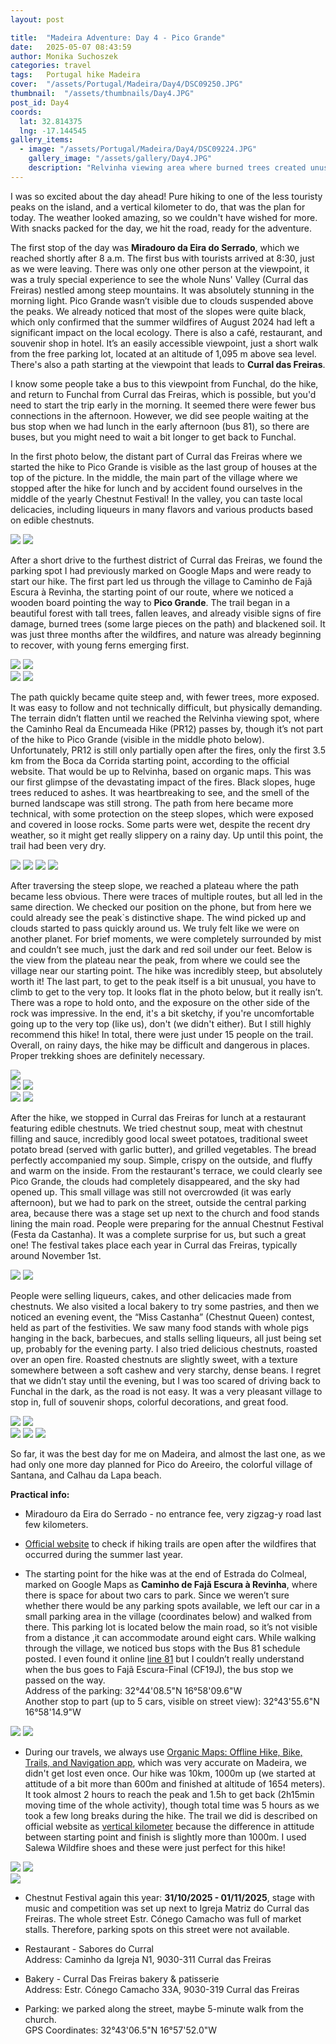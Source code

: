 ```yaml
---
layout: post

title:  "Madeira Adventure: Day 4 - Pico Grande"
date:   2025-05-07 08:43:59
author: Monika Suchoszek
categories: travel
tags:	Portugal hike Madeira 
cover:  "/assets/Portugal/Madeira/Day4/DSC09250.JPG"
thumbnail:  "/assets/thumbnails/Day4.JPG"
post_id: Day4
coords:
  lat: 32.814375
  lng: -17.144545
gallery_items:
  - image: "/assets/Portugal/Madeira/Day4/DSC09224.JPG"
    gallery_image: "/assets/gallery/Day4.JPG"
    description: "Relvinha viewing area where burned trees created unusual landscape."
---
```


I was so excited about the day ahead! Pure hiking to one of the less touristy peaks on the island, and a vertical kilometer
to do, that was the plan for today. The weather looked amazing, so we couldn't have wished for more. With snacks packed 
for the day, we hit the road, ready for the adventure.

The first stop of the day was **Miradouro da Eira do Serrado**, which we reached shortly after 8 a.m. The first bus 
with tourists arrived at 8:30, just as we were leaving. There was only one other person at the viewpoint, it was a truly 
special experience to see the whole Nuns' Valley (Curral das Freiras) nestled among steep mountains. It was absolutely 
stunning in the morning light.
Pico Grande wasn’t visible due to clouds suspended above the peaks. We already noticed that most of the slopes were quite 
black, which only confirmed that the summer wildfires of August 2024 had left a significant impact on the local ecology.
There is also a café, restaurant, and souvenir shop in hotel. It’s an easily accessible viewpoint, just 
a short walk from the free parking lot, located at an altitude of 1,095 m above sea level. There's also a path starting at 
the viewpoint that leads to **Curral das Freiras**.

I know some people take a bus to this viewpoint from Funchal, do the hike, and return to Funchal from Curral das Freiras, 
which is possible, but you'd need to start the trip early in the morning. It seemed there were fewer bus connections in 
the afternoon. However, we did see people waiting at the bus stop when we had lunch in the early afternoon (bus 81), so 
there are buses, but you might need to wait a bit longer to get back to Funchal.

In the first photo below, the distant part of Curral das Freiras where we started the hike to Pico Grande is visible as the last group of houses 
at the top of the picture. In the middle, the main part of the village where we stopped after the hike for lunch and by accident 
found ourselves in the middle of the yearly Chestnut Festival! In the valley, you can taste local delicacies, including 
liqueurs in many flavors and various products based on edible chestnuts.

<img src="/assets/Portugal/Madeira/Day4/20241031_082551.jpg" />
<img src="/assets/Portugal/Madeira/Day4/20241031_082606.jpg" />

After a short drive to the furthest district of Curral das Freiras, we found the parking spot I had previously marked on 
Google Maps and were ready to start our hike. The first part led us through the village to Caminho de Fajã Escura à Revinha, 
the starting point of our route, where we noticed a wooden board pointing the way to **Pico Grande**. The trail began in a 
beautiful forest with tall trees, fallen leaves, and already visible signs of fire damage, burned trees (some large pieces 
on the path) and blackened soil. It was just three months after the wildfires, and nature was already beginning to recover, 
with young ferns emerging first.

<img src="/assets/Portugal/Madeira/Day4/20241031_093351_01.jpg" />
<img src="/assets/Portugal/Madeira/Day4/20241031_093727_01.jpg" />

<div class="row">
  <img src="/assets/Portugal/Madeira/Day4/20241031_095913_01.jpg" class="column-50" />
  <img src="/assets/Portugal/Madeira/Day4/20241031_094133_01.jpg" class="column-50" />
</div>

The path quickly became quite steep and, with fewer trees, more exposed. It was easy to follow and not technically difficult, 
but physically demanding. The terrain didn’t flatten until we reached the Relvinha viewing spot, where the Caminho Real 
da Encumeada Hike (PR12) passes by, though it’s not part of the hike to Pico Grande (visible in the middle photo below). 
Unfortunately, PR12 is still only partially open after the fires, only the first 3.5 km from the Boca da Corrida starting 
point, according to the official website. That would be up to Relvinha, based on organic maps. This was our first glimpse 
of the devastating impact of the fires. Black slopes, huge trees reduced to ashes. It was heartbreaking to see, and the 
smell of the burned landscape was still strong. The path from here became more technical, with some protection on the steep 
slopes, which were exposed and covered in loose rocks. Some parts were wet, despite the recent dry weather, so it might 
get really slippery on a rainy day. Up until this point, the trail had been very dry.

<img src="/assets/Portugal/Madeira/Day4/20241031_103342.jpg" />
<img src="/assets/Portugal/Madeira/Day4/DSC09233.JPG" />
<img src="/assets/Portugal/Madeira/Day4/DSC09232.JPG" />
<img src="/assets/Portugal/Madeira/Day4/DSC09277.JPG" />

After traversing the steep slope, we reached a plateau where the path became less obvious. There were traces of multiple 
routes, but all led in the same direction. We checked our position on the phone, but from here we could already see the 
peak`s distinctive shape. The wind picked up and clouds started to pass quickly around us. We truly felt like we 
were on another planet. For brief moments, we were completely surrounded by mist and couldn’t see much, just the dark 
and red soil under our feet. Below is the view from the plateau near the peak, from where we could see the village near 
our starting point. The hike was incredibly steep, but absolutely worth it! The last part, to get to the peak itself is a bit unusual, you have to 
climb to get to the very top. It looks flat in the photo below, but it really isn’t. There was a rope to hold onto, and the exposure on 
the other side of the rock was impressive. In the end, it's a bit sketchy, if you're uncomfortable going up to the 
very top (like us), don't (we didn't either). But I still highly recommend this hike! In total, there were just under 15 people on the trail. 
Overall, on rainy days, the hike may be difficult and dangerous in places. Proper trekking shoes are definitely necessary.

<img src="/assets/Portugal/Madeira/Day4/DSC09257.JPG" />
<div class="row">
  <img src="/assets/Portugal/Madeira/Day4/20241031_111840.jpg" class="column-50" />
  <img src="/assets/Portugal/Madeira/Day4/DSC09244.JPG" class="column-50" />
</div>
<img src="/assets/Portugal/Madeira/Day4/DSC09250.JPG" />
<img src="/assets/Portugal/Madeira/Day4/DSC09246.JPG" />

After the hike, we stopped in Curral das Freiras for lunch at a restaurant featuring edible chestnuts. We tried chestnut 
soup, meat with chestnut filling and sauce, incredibly good local sweet potatoes, traditional sweet potato bread (served 
with garlic butter), and grilled vegetables. The bread perfectly accompanied my soup. Simple, crispy on the outside, and 
fluffy and warm on the inside. From the restaurant's terrace, we could clearly see Pico Grande, the clouds had completely 
disappeared, and the sky had opened up.
This small village was still not overcrowded (it was early afternoon), but we had to park on the street, outside the central parking area, because there 
was a stage set up next to the church and food stands lining the main road. People were preparing for the annual Chestnut 
Festival (Festa da Castanha). It was a complete surprise for us, but such a great one! The festival takes place each year 
in Curral das Freiras, typically around November 1st.

<img src="/assets/Portugal/Madeira/Day4/20241031_152626_01.jpg" />
<img src="/assets/Portugal/Madeira/Day4/20241031_154435.jpg" />

People were selling liqueurs, cakes, and other delicacies made from chestnuts. We also visited a local bakery to try some 
pastries, and then we noticed an evening event, the “Miss Castanha” (Chestnut Queen) contest, held as part of the festivities.
We saw many food stands with whole pigs hanging in the back, barbecues, and stalls selling liqueurs, all just being set 
up, probably for the evening party. I also tried 
delicious chestnuts, roasted over an open fire. Roasted chestnuts are slightly sweet, with a texture somewhere between a 
soft cashew and very starchy, dense beans. I regret that we didn’t stay until the evening, but I was too scared of driving back 
to Funchal in the dark, as the road is not easy. It was a very pleasant village to stop in, full of souvenir shops, colorful 
decorations, and great food. 

<div class="row">
  <img src="/assets/Portugal/Madeira/Day4/20241031_150901.jpg" class="column-50" />
  <img src="/assets/Portugal/Madeira/Day4/20241031_165648_01.jpg" class="column-50" />
</div>


<img src="/assets/Portugal/Madeira/Day4/DSC09310_01.jpg" />
<img src="/assets/Portugal/Madeira/Day4/DSC09314.JPG" />
<img src="/assets/Portugal/Madeira/Day4/DSC09315.JPG" />

So far, it was the best day for me on Madeira, and almost the last one, as we had only one more day planned for Pico do 
Areeiro, the colorful village of Santana, and Calhau da Lapa beach.

__Practical info:__

* Miradouro da Eira do Serrado - no entrance fee, very zigzag-y road last few kilometers. 

* [Official website](https://ifcn.madeira.gov.pt/pt/atividades-de-natureza/percursos-pedestres-recomendados/percursos-pedestres-recomendados.html) 
to check if hiking trails are open after the wildfires that occurred during the summer last year. 

* The starting point for the hike was at the end of Estrada do Colmeal, marked on Google Maps as **Caminho de Fajã Escura à Revinha**, 
where there is space for about two cars to park. Since we weren’t sure whether there would be any parking spots available, 
we left our car in a small parking area in the village (coordinates below) and walked from there. This parking lot is located 
below the main road, so it’s not visible from a distance ,it can accommodate around eight cars. While walking through the village, 
we noticed bus stops with the Bus 81 schedule posted. I even found it online [line 81](http://www.horariosdofunchal.pt/carreiras/81.pdf) 
but I couldn’t really understand when the bus goes to Fajã Escura-Final (CF19J), the bus stop we passed on the way.   
Address of the parking: 32°44'08.5"N 16°58'09.6"W    
Another stop to part (up to 5 cars, visible on street view): 32°43'55.6"N 16°58'14.9"W    

<div class="row">
  <img src="/assets/Portugal/Madeira/Day4/20241031_142846_01.jpg" class="column-50" />
  <img src="/assets/Portugal/Madeira/Day4/Screenshot_01.jpg" class="column-50" />
</div>

* During our travels, we always use [Organic Maps: Offline Hike, Bike, Trails, and Navigation app](https://organicmaps.app/), which was very accurate 
on Madeira, we didn't get lost even once. Our hike was 10km, 1000m up (we started at attitude of a bit more than 600m and 
finished at altitude of 1654 meters). It took almost 2 hours to reach the peak and 1.5h to get back (2h15min moving time of the
whole activity), though total time was 5 hours as we took a few long breaks during the hike. The trail we did is described
on official website as [vertical kilometer](https://visitmadeira.com/en/what-to-do/nature-seekers/activities/trail-running/quilometro-vertical-de-camara-de-lobos/) 
because the difference in attitude between starting point and finish is slightly more than 1000m. I used Salewa Wildfire shoes 
and these were just perfect for this hike!

<div class="row">
  <img src="/assets/Portugal/Madeira/Day4/Screenshot_02.jpg" class="column-50" />
  <img src="/assets/Portugal/Madeira/Day4/Screenshot_03.jpg" class="column-50" />
</div>
<img src="/assets/Portugal/Madeira/Day4/Screenshot 2025-01-26 204619.jpg" />

* Chestnut Festival again this year: **31/10/2025 - 01/11/2025**, stage with music and competition was set up next to Igreja Matriz 
do Curral das Freiras. The whole street Estr. Cónego Camacho was full of market stalls. Therefore, parking spots on this 
street were not available. 

* Restaurant  - Sabores do Curral   
Address: Caminho da Igreja N1, 9030-311 Curral das Freiras

* Bakery - Curral Das Freiras bakery & patisserie                                                      
Address: Estr. Cónego Camacho 33A, 9030-319 Curral das Freiras

* Parking: we parked along the street, maybe 5-minute walk from the church.   
GPS Coordinates: 32°43'06.5"N 16°57'52.0"W


